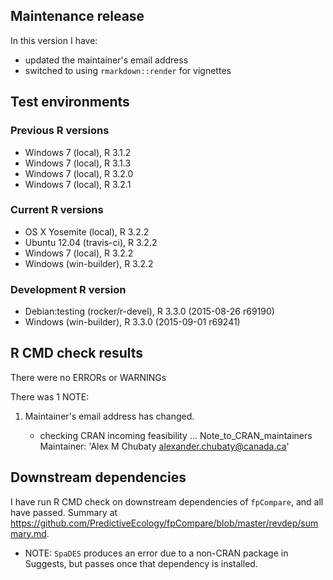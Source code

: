 ## Maintenance release

In this version I have:

* updated the maintainer's email address
* switched to using `rmarkdown::render` for vignettes

## Test environments

### Previous R versions
* Windows 7               (local), R 3.1.2
* Windows 7               (local), R 3.1.3
* Windows 7               (local), R 3.2.0
* Windows 7               (local), R 3.2.1

### Current R versions
* OS X Yosemite           (local), R 3.2.2
* Ubuntu 12.04        (travis-ci), R 3.2.2
* Windows 7               (local), R 3.2.2
* Windows           (win-builder), R 3.2.2

### Development R version
* Debian:testing (rocker/r-devel), R 3.3.0 (2015-08-26 r69190)
* Windows           (win-builder), R 3.3.0 (2015-09-01 r69241)

## R CMD check results

There were no ERRORs or WARNINGs

There was 1 NOTE:

1. Maintainer's email address has changed.

    * checking CRAN incoming feasibility ... Note_to_CRAN_maintainers
    Maintainer: 'Alex M Chubaty <alexander.chubaty@canada.ca>'

## Downstream dependencies

I have run R CMD check on downstream dependencies of `fpCompare`, and all have passed.
Summary at https://github.com/PredictiveEcology/fpCompare/blob/master/revdep/summary.md.

* NOTE: `SpaDES` produces an error due to a non-CRAN package in Suggests, but passes once that dependency is installed.
